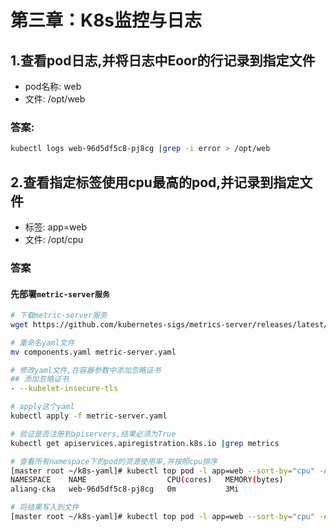 # 第三章：K8s监控与日志

## 1.查看pod日志,并将日志中Eoor的行记录到指定文件

- pod名称: web
- 文件: /opt/web

### 答案:

```bash
kubectl logs web-96d5df5c8-pj8cg |grep -i error > /opt/web
```



## 2.查看指定标签使用cpu最高的pod,并记录到指定文件

- 标签: app=web
- 文件: /opt/cpu

### 答案

#### 先部署`metric-server服务`

```bash
# 下载metric-server服务
wget https://github.com/kubernetes-sigs/metrics-server/releases/latest/download/components.yaml

# 重命名yaml文件
mv components.yaml metric-server.yaml

# 修改yaml文件,在容器参数中添加忽略证书
## 添加忽略证书
- --kubelet-insecure-tls

# apply这个yaml
kubectl apply -f metric-server.yaml 

# 验证是否注册到apiservers,结果必须为True
kubectl get apiservices.apiregistration.k8s.io |grep metrics

# 查看所有namespace下的pod的资源使用率,并按照cpu排序
[master root ~/k8s-yaml]# kubectl top pod -l app=web --sort-by="cpu" -A
NAMESPACE    NAME                  CPU(cores)   MEMORY(bytes)   
aliang-cka   web-96d5df5c8-pj8cg   0m           3Mi          

# 将结果写入到文件
[master root ~/k8s-yaml]# kubectl top pod -l app=web --sort-by="cpu" -A > /opt/cpu
```

